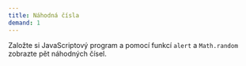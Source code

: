 ```yaml
---
title: Náhodná čísla
demand: 1
---
```


Založte si JavaScriptový program a pomocí funkcí `alert` a `Math.random` zobrazte pět náhodných čísel.

